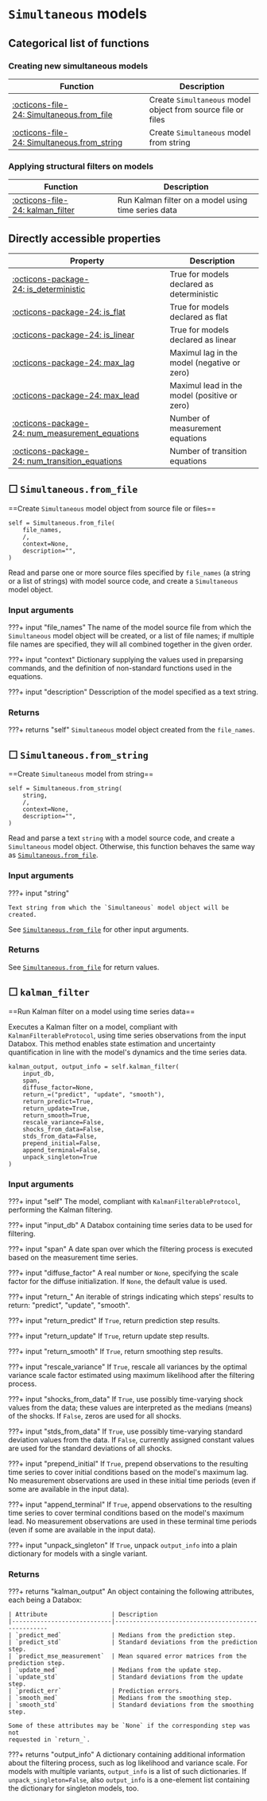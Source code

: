 
`Simultaneous` models
======================
    


Categorical list of functions
-------------------------------

### Creating new simultaneous models ###

Function | Description
----------|------------
[:octicons-file-24:&nbsp;Simultaneous.from_file](#simultaneousfrom_file) | Create `Simultaneous` model object from source file or files
[:octicons-file-24:&nbsp;Simultaneous.from_string](#simultaneousfrom_string) | Create `Simultaneous` model from string


### Applying structural filters on models ###

Function | Description
----------|------------
[:octicons-file-24:&nbsp;kalman_filter](#kalman_filter) | Run Kalman filter on a model using time series data





Directly accessible properties
------------------------------

Property | Description
----------|------------
[:octicons-package-24:&nbsp;is_deterministic](#is_deterministic) | True for models declared as deterministic
[:octicons-package-24:&nbsp;is_flat](#is_flat) | True for models declared as flat
[:octicons-package-24:&nbsp;is_linear](#is_linear) | True for models declared as linear
[:octicons-package-24:&nbsp;max_lag](#max_lag) | Maximul lag in the model (negative or zero)
[:octicons-package-24:&nbsp;max_lead](#max_lead) | Maximul lead in the model (positive or zero)
[:octicons-package-24:&nbsp;num_measurement_equations](#num_measurement_equations) | Number of measurement equations
[:octicons-package-24:&nbsp;num_transition_equations](#num_transition_equations) | Number of transition equations



☐ `Simultaneous.from_file`
----------------------------

==Create `Simultaneous` model object from source file or files==

```
self = Simultaneous.from_file(
    file_names,
    /,
    context=None,
    description="",
)
```

Read and parse one or more source files specified by `file_names` (a string
or a list of strings) with model source code, and create a `Simultaneous`
model object.


### Input arguments ###


???+ input "file_names"
    The name of the model source file from which the `Simultaneous` model object
    will be created, or a list of file names; if multiple file names are
    specified, they will all combined together in the given order.

???+ input "context"
    Dictionary supplying the values used in preparsing commands, and the
    definition of non-standard functions used in the equations.

???+ input "description"
    Desscription of the model specified as a text string.


### Returns ###


???+ returns "self"
`Simultaneous` model object created from the `file_names`.
        



☐ `Simultaneous.from_string`
------------------------------

==Create `Simultaneous` model from string==

```
self = Simultaneous.from_string(
    string,
    /,
    context=None,
    description="",
)
```

Read and parse a text `string` with a model source code, and create a
`Simultaneous` model object. Otherwise, this function behaves the same way as
[`Simultaneous.from_file`](#simultaneousfrom_file).


### Input arguments ###


???+ input "string"

    Text string from which the `Simultaneous` model object will be created.

See [`Simultaneous.from_file`](#simultaneousfrom_file) for other input arguments.


### Returns ###

See [`Simultaneous.from_file`](simultaneousfrom_file) for return values.
        



☐ `kalman_filter`
-------------------

==Run Kalman filter on a model using time series data==

Executes a Kalman filter on a model, compliant with `KalmanFilterableProtocol`, 
using time series observations from the input Databox. This method enables state 
estimation and uncertainty quantification in line with the model's dynamics and 
the time series data.

    kalman_output, output_info = self.kalman_filter(
        input_db, 
        span, 
        diffuse_factor=None, 
        return_=("predict", "update", "smooth"),
        return_predict=True, 
        return_update=True, 
        return_smooth=True, 
        rescale_variance=False,
        shocks_from_data=False, 
        stds_from_data=False, 
        prepend_initial=False,
        append_terminal=False, 
        unpack_singleton=True
    )


### Input arguments ###


???+ input "self"
    The model, compliant with `KalmanFilterableProtocol`, performing the 
    Kalman filtering.

???+ input "input_db"
    A Databox containing time series data to be used for filtering.

???+ input "span"
    A date span over which the filtering process is executed based on the
    measurement time series.

???+ input "diffuse_factor"
    A real number or `None`, specifying the scale factor for the diffuse
    initialization. If `None`, the default value is used.

???+ input "return_"
    An iterable of strings indicating which steps' results to return: 
    "predict", "update", "smooth".

???+ input "return_predict"
    If `True`, return prediction step results.

???+ input "return_update"
    If `True`, return update step results.

???+ input "return_smooth"
    If `True`, return smoothing step results.

???+ input "rescale_variance"
    If `True`, rescale all variances by the optimal variance scale factor
    estimated using maximum likelihood after the filtering process.

???+ input "shocks_from_data"
    If `True`, use possibly time-varying shock values from the data; these
    values are interpreted as the medians (means) of the shocks. If `False`,
    zeros are used for all shocks.

???+ input "stds_from_data"
    If `True`, use possibly time-varying standard deviation values from the
    data. If `False`, currently assigned constant values are used for the
    standard deviations of all shocks.

???+ input "prepend_initial"
    If `True`, prepend observations to the resulting time series to cover
    initial conditions based on the model's maximum lag. No measurement
    observations are used in these initial time periods (even if some are
    available in the input data).

???+ input "append_terminal"
    If `True`, append observations to the resulting time series to cover
    terminal conditions based on the model's maximum lead. No measurement
    observations are used in these terminal time periods (even if some are
    available in the input data).

???+ input "unpack_singleton"
    If `True`, unpack `output_info` into a plain dictionary for models with a
    single variant.


### Returns ###


???+ returns "kalman_output"
    An object containing the following attributes, each being a Databox:

    | Attribute                  | Description
    |----------------------------|---------------------------------------------------
    | `predict_med`              | Medians from the prediction step.
    | `predict_std`              | Standard deviations from the prediction step.
    | `predict_mse_measurement`  | Mean squared error matrices from the prediction step.
    | `update_med`               | Medians from the update step.
    | `update_std`               | Standard deviations from the update step.
    | `predict_err`              | Prediction errors.
    | `smooth_med`               | Medians from the smoothing step.
    | `smooth_std`               | Standard deviations from the smoothing step.

    Some of these attributes may be `None` if the corresponding step was not
    requested in `return_`.

???+ returns "output_info"
    A dictionary containing additional information about the filtering process,
    such as log likelihood and variance scale. For models with multiple
    variants, `output_info` is a list of such dictionaries. If
    `unpack_singleton=False`, also `output_info` is a one-element list
    containing the dictionary for singleton models, too.
        